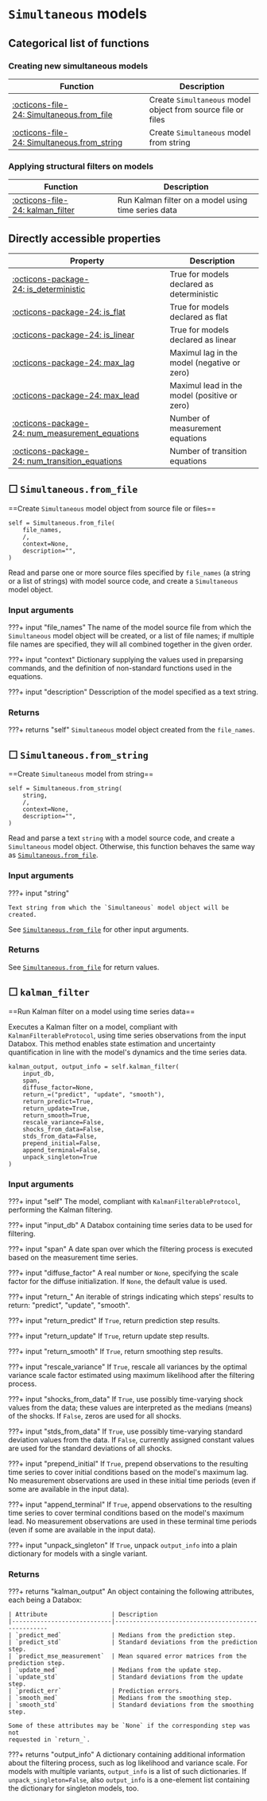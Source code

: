 
`Simultaneous` models
======================
    


Categorical list of functions
-------------------------------

### Creating new simultaneous models ###

Function | Description
----------|------------
[:octicons-file-24:&nbsp;Simultaneous.from_file](#simultaneousfrom_file) | Create `Simultaneous` model object from source file or files
[:octicons-file-24:&nbsp;Simultaneous.from_string](#simultaneousfrom_string) | Create `Simultaneous` model from string


### Applying structural filters on models ###

Function | Description
----------|------------
[:octicons-file-24:&nbsp;kalman_filter](#kalman_filter) | Run Kalman filter on a model using time series data





Directly accessible properties
------------------------------

Property | Description
----------|------------
[:octicons-package-24:&nbsp;is_deterministic](#is_deterministic) | True for models declared as deterministic
[:octicons-package-24:&nbsp;is_flat](#is_flat) | True for models declared as flat
[:octicons-package-24:&nbsp;is_linear](#is_linear) | True for models declared as linear
[:octicons-package-24:&nbsp;max_lag](#max_lag) | Maximul lag in the model (negative or zero)
[:octicons-package-24:&nbsp;max_lead](#max_lead) | Maximul lead in the model (positive or zero)
[:octicons-package-24:&nbsp;num_measurement_equations](#num_measurement_equations) | Number of measurement equations
[:octicons-package-24:&nbsp;num_transition_equations](#num_transition_equations) | Number of transition equations



☐ `Simultaneous.from_file`
----------------------------

==Create `Simultaneous` model object from source file or files==

```
self = Simultaneous.from_file(
    file_names,
    /,
    context=None,
    description="",
)
```

Read and parse one or more source files specified by `file_names` (a string
or a list of strings) with model source code, and create a `Simultaneous`
model object.


### Input arguments ###


???+ input "file_names"
    The name of the model source file from which the `Simultaneous` model object
    will be created, or a list of file names; if multiple file names are
    specified, they will all combined together in the given order.

???+ input "context"
    Dictionary supplying the values used in preparsing commands, and the
    definition of non-standard functions used in the equations.

???+ input "description"
    Desscription of the model specified as a text string.


### Returns ###


???+ returns "self"
`Simultaneous` model object created from the `file_names`.
        



☐ `Simultaneous.from_string`
------------------------------

==Create `Simultaneous` model from string==

```
self = Simultaneous.from_string(
    string,
    /,
    context=None,
    description="",
)
```

Read and parse a text `string` with a model source code, and create a
`Simultaneous` model object. Otherwise, this function behaves the same way as
[`Simultaneous.from_file`](#simultaneousfrom_file).


### Input arguments ###


???+ input "string"

    Text string from which the `Simultaneous` model object will be created.

See [`Simultaneous.from_file`](#simultaneousfrom_file) for other input arguments.


### Returns ###

See [`Simultaneous.from_file`](simultaneousfrom_file) for return values.
        



☐ `kalman_filter`
-------------------

==Run Kalman filter on a model using time series data==

Executes a Kalman filter on a model, compliant with `KalmanFilterableProtocol`, 
using time series observations from the input Databox. This method enables state 
estimation and uncertainty quantification in line with the model's dynamics and 
the time series data.

    kalman_output, output_info = self.kalman_filter(
        input_db, 
        span, 
        diffuse_factor=None, 
        return_=("predict", "update", "smooth"),
        return_predict=True, 
        return_update=True, 
        return_smooth=True, 
        rescale_variance=False,
        shocks_from_data=False, 
        stds_from_data=False, 
        prepend_initial=False,
        append_terminal=False, 
        unpack_singleton=True
    )


### Input arguments ###


???+ input "self"
    The model, compliant with `KalmanFilterableProtocol`, performing the 
    Kalman filtering.

???+ input "input_db"
    A Databox containing time series data to be used for filtering.

???+ input "span"
    A date span over which the filtering process is executed based on the
    measurement time series.

???+ input "diffuse_factor"
    A real number or `None`, specifying the scale factor for the diffuse
    initialization. If `None`, the default value is used.

???+ input "return_"
    An iterable of strings indicating which steps' results to return: 
    "predict", "update", "smooth".

???+ input "return_predict"
    If `True`, return prediction step results.

???+ input "return_update"
    If `True`, return update step results.

???+ input "return_smooth"
    If `True`, return smoothing step results.

???+ input "rescale_variance"
    If `True`, rescale all variances by the optimal variance scale factor
    estimated using maximum likelihood after the filtering process.

???+ input "shocks_from_data"
    If `True`, use possibly time-varying shock values from the data; these
    values are interpreted as the medians (means) of the shocks. If `False`,
    zeros are used for all shocks.

???+ input "stds_from_data"
    If `True`, use possibly time-varying standard deviation values from the
    data. If `False`, currently assigned constant values are used for the
    standard deviations of all shocks.

???+ input "prepend_initial"
    If `True`, prepend observations to the resulting time series to cover
    initial conditions based on the model's maximum lag. No measurement
    observations are used in these initial time periods (even if some are
    available in the input data).

???+ input "append_terminal"
    If `True`, append observations to the resulting time series to cover
    terminal conditions based on the model's maximum lead. No measurement
    observations are used in these terminal time periods (even if some are
    available in the input data).

???+ input "unpack_singleton"
    If `True`, unpack `output_info` into a plain dictionary for models with a
    single variant.


### Returns ###


???+ returns "kalman_output"
    An object containing the following attributes, each being a Databox:

    | Attribute                  | Description
    |----------------------------|---------------------------------------------------
    | `predict_med`              | Medians from the prediction step.
    | `predict_std`              | Standard deviations from the prediction step.
    | `predict_mse_measurement`  | Mean squared error matrices from the prediction step.
    | `update_med`               | Medians from the update step.
    | `update_std`               | Standard deviations from the update step.
    | `predict_err`              | Prediction errors.
    | `smooth_med`               | Medians from the smoothing step.
    | `smooth_std`               | Standard deviations from the smoothing step.

    Some of these attributes may be `None` if the corresponding step was not
    requested in `return_`.

???+ returns "output_info"
    A dictionary containing additional information about the filtering process,
    such as log likelihood and variance scale. For models with multiple
    variants, `output_info` is a list of such dictionaries. If
    `unpack_singleton=False`, also `output_info` is a one-element list
    containing the dictionary for singleton models, too.
        